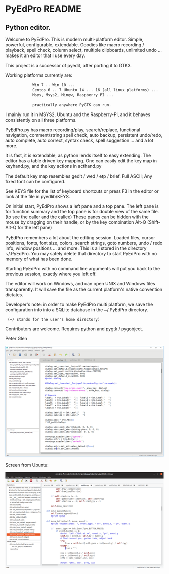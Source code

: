 #   PyEdPro README

## Python editor.
 
   Welcome to PyEdPro. This is modern multi-platform editor. Simple, powerful, 
configurable, extendable. Goodies like macro recording / playback, spell check,
column select, multiple clipboards, unlimited undo ... makes it an editor 
that I use every day.

 This project is a successor of pyedit, after porting it to GTK3.

  Working platforms currently are: 
  
                Win 7 .. Win 10 ...
                Centos 6 .. 7 Ubunto 14 ... 16 (all linux platforms) ...
                Msys, Msys2, Mingw, Raspberry PI ... 
                
                practically anywhere PyGTK can run.
 
  I mainly run it in MSYS2, Ubuntu and the Raspberry-Pi, and it behaves consistently
on all three platforms.
 
   PyEdPro.py has macro recording/play, search/replace, functional navigation,
comment/string spell check, auto backup, persistent undo/redo, auto complete,
auto correct, syntax check, spell suggestion ... and a lot more.
   
   It is fast, it is extendable, as python lends itself to easy extending. The
editor has a table driven key mapping. One can easily edit the key map in
keyhand.py, and the key actions in acthand.py

The default key map resembles gedit / wed / etp / brief. Full ASCII; 
 Any fixed font can be configured. 

  See KEYS file for the list of keyboard shortcuts or press F3 in the
editor or look at the file in pyedlib/KEYS.

  On initial start, PyEdPro shows a left pane and a top pane. The left pane 
is for function summary and the top pane is for double view of the same file.
(to see the caller and the callee) These panes can be hidden with the mouse by 
dragging on their handle, or by the key combination Alt-Q (Shift-Alt-Q for
the left pane) 

 PyEdPro remembers a lot about the editing session. Loaded files, cursor positions,
fonts, font size, colors, search strings, goto numbers, undo / redo info,
window positions ... and more.
 This is all stored in the directory ~/.PyEdPro. You may safely delete that 
directory to start PyEdPro with no memory of what has been done.

  Starting PyEdPro with no command line arguments will put you back to the 
 previous session, exactly where you left off.

 The editor will work on Windows, and can open UNIX and Windows files
transparently. It will save the file as the current platform's native 
convention dictates.

  Developer's note: in order to make PyEdPro multi platform, we save
the configuration info into a SQLite database in the ~/.PyEdPro directory.

     (~/ stands for the user's home directory)

 Contributors are welcome. Requires python and pygtk / pygobject.

 
  Peter Glen


![Screen Shot](image.png)

Screen from Ubuntu:

![Screen Shot](pyedpro_ubuntu.png)










